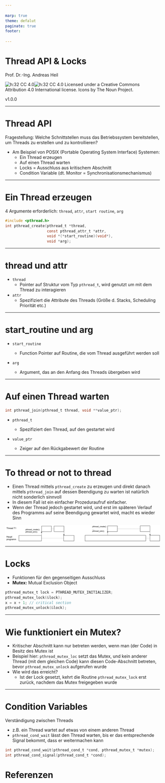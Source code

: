```yaml
---

marp: true
theme: defalut
paginate: true
footer: 

---
```

<style>
img[alt~="center"] {
  display: block;
  margin: 0 auto;
}
</style>
# Thread API & Locks

Prof. Dr.-Ing. Andreas Heil

![h:32 CC 4.0](../img/cc.svg)![h:32 CC 4.0](../img/by.svg) Licensed under a Creative Commons Attribution 4.0 International license. Icons by The Noun Project.

<!--version-->
v1.0.0
<!--/version-->

---

# Thread API

Fragestellung: Welche Schnittstellen muss das Betriebssystem bereitstellen, um Threads zu erstellen und zu kontrollieren?

* Am Beispiel von POSIX (Portable Operating System Interface) Systemen:
  * Ein Thread erzeugen
  * Auf einen Thread warten
  * Locks = Ausschluss aus kritischem Abschnitt 
  * Condition Variable (dt. Monitor = Synchronisationsmechanismus)

---

# Ein Thread erzeugen 

4 Argumente erforderlich: `thread`, `attr`, `start routine`, `arg`

```c
#include <pthread.h>
int pthread_create(pthread_t *thread,
                   const pthread_attr_t *attr,
                   void *(*start_routine)(void*),
                   void *arg); 
```
---

# thread und attr

* `thread`
  * Pointer auf Struktur vom Typ `pthread_t`, wird genutzt um mit dem Thread zu interagieren 
* `attr`
  * Spezifiziert die Attribute des Threads (Größe d. Stacks, Scheduling Priorität etc.) 

---

# start_routine und arg

* `start_routine`
  * Function Pointer auf Routine, die vom Thread ausgeführt werden soll

* `arg`
  * Argument, das an den Anfang des Threads übergeben wird

---

# Auf einen Thread warten 

```c
int pthread_join(pthread_t thread, void **value_ptr);
```

* `pthread_t`
  * Spezifiziert den Thread, auf den gestartet wird 

* `value_ptr`
  * Zeiger auf den Rückgabewert der Routine 

--- 

# To thread or not to thread

* Einen Thread mittels `pthread_create` zu erzeugen und direkt danach mittels `pthread_join` auf dessen Beendigung zu warten ist natürlich nicht sonderlich sinnvoll
* In diesem Fall ist ein einfacher Prozeduraufruf einfacher.
* Wenn der Thread jedoch gestartet wird, und erst im späteren Verlauf des Programms auf seine Beendigung gewartet wird, macht es wieder Sinn

![center](../img/os.18.thread.png)

---

# Locks 

* Funktionen für den gegenseitigen Ausschluss
* **Mutex:** Mutual Exclusion Object 

```c
pthread_mutex_t lock = PTHREAD_MUTEX_INITIALIZER;
pthread_mutex_lock(&lock); 
x = x + 1; // critical section
pthread_mutex_unlock(&lock);
```

---

# Wie funktioniert ein Mutex?

* Kritischer Abschnitt kann nur betreten werden, wenn man (der Code) in Besitz des Mutex ist
* Beispiel hier: `pthread_mutex_loc` setzt das Mutex, und kein anderer Thread (mit dem gleichen Code) kann diesen Code-Abschnitt betreten, bevor `pthread_mutex_unlock` aufgerufen wurde
* Wie wird das erreicht? 
  * Ist der Lock gesetzt, kehrt die Routine `pthread_mutex_lock` erst zurück, nachdem das Mutex freigegeben wurde

---

# Condition Variables 

Verständigung zwischen Threads 
* z.B. ein Thread wartet auf etwas von einem anderen Thread  
* `pthread_cond_wait` lässt den Thread warten, bis er das entsprechende Signal bekommt, dass er weitermachen kann

```c
int pthread_cond_wait(pthread_cond_t *cond, pthread_mutex_t *mutex);
int pthread_cond_signal(pthread_cond_t *cond);
```

# Referenzen